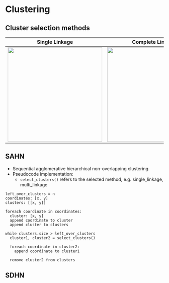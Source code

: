 # Clustering

## Cluster selection methods

| Single Linkage | Complete Linkage | Average Linkage |
|----------------|------------------|-----------------|
| <img src="https://imgur.com/ljZTg7E.png" width="300"> | <img src="https://imgur.com/LEu6rkA.png" width="300"> | <img src="https://imgur.com/HOE0XaU.png" width="300"> |

## SAHN
- Sequential agglomerative hierarchical non-overlapping clustering
- Pseudocode implementation:
  - ```select_clusters()``` refers to the selected method, e.g. single_linkage, multi_linkage
```
left_over_clusters = n
coordinates: [x, y]
clusters: [[x, y]]

foreach coordinate in coordinates:
  cluster: [x, y]
  append coordinate to cluster
  append cluster to clusters
  
while clusters.size > left_over_clusters
  cluster1, cluster2 = select_clusters()
  
  foreach coordinate in cluster2:
    append coordinate to cluster1
  
  remove cluster2 from clusters

```
## SDHN
